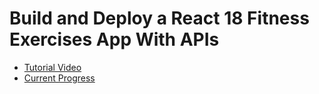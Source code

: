 # Build and Deploy a React 18 Fitness Exercises App With APIs

- [Tutorial Video](https://youtu.be/KBpoBc98BwM)
- [Current Progress](https://youtu.be/KBpoBc98BwM?t=5264)
